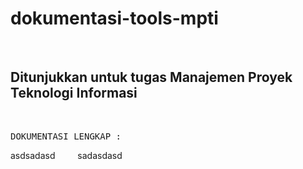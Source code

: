 # dokumentasi-tools-mpti
 &nbsp;
## Ditunjukkan untuk tugas Manajemen Proyek Teknologi Informasi
 &ensp;

<pre>
DOKUMENTASI LENGKAP :
</pre>

asdsadasd
 &emsp;
sadasdasd
